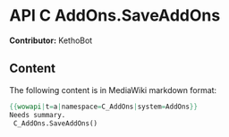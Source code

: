 # API C AddOns.SaveAddOns

**Contributor:** KethoBot

## Content

The following content is in MediaWiki markdown format:

```mediawiki
{{wowapi|t=a|namespace=C_AddOns|system=AddOns}}
Needs summary.
 C_AddOns.SaveAddOns()
```